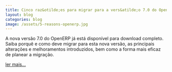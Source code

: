```yaml
---
title: Cinco raz&otilde;es para migrar para a vers&atilde;o 7.0 do OpenERP
layout: blog
categories: blog
image: /assets/5-reasons-openerp.jpg
---
```


A nova vers&#227;o 7.0 do OpenERP j&#225; est&#225; dispon&#237;vel para download completo. Saiba porqu&#234; e como deve migrar para esta nova vers&#227;o, as principais altera&#231;&#245;es e melhoramentos introduzidos, bem como a forma mais eficaz de planear a migra&#231;&#227;o.

[ler mais...](http://v6.openerp.com/node/1316)
